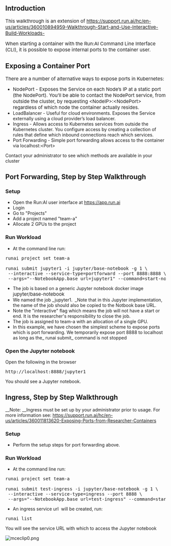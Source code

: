 ## Introduction

<span style="font-family: -apple-system, BlinkMacSystemFont, 'Segoe UI', Helvetica, Arial, sans-serif; font-size: 15px;">This walkthrough is an extension of&nbsp;https://support.run.ai/hc/en-us/articles/360010894959-Walkthrough-Start-and-Use-Interactive-Build-Workloads-</span>

<span style="font-family: -apple-system, BlinkMacSystemFont, 'Segoe UI', Helvetica, Arial, sans-serif; font-size: 15px;">When starting a container with the Run:AI Command Line Interface (CLI), it is possible to expose internal ports to the container user.&nbsp;</span>

## Exposing a Container Port

<span style="font-family: -apple-system, BlinkMacSystemFont, 'Segoe UI', Helvetica, Arial, sans-serif; font-size: 15px;">There are a number of alternative ways to expose ports in Kubernetes:</span>

*   <span style="font-family: -apple-system, BlinkMacSystemFont, 'Segoe UI', Helvetica, Arial, sans-serif; font-size: 15px;">NodePort - Exposes the Service on each Node’s IP at a static port (the NodePort). You’ll be able to contact the NodePort service, from outside the cluster, by requesting &lt;NodeIP&gt;:&lt;NodePort&gt; regardless of which node the container actually resides.&nbsp;</span>
*   LoadBalancer - Useful for cloud environments.&nbsp;Exposes the Service externally using a cloud provider’s load balancer.
*   Ingress - Allows access to Kubernetes services from outside the Kubernetes cluster. You configure access by creating a collection of rules that define which inbound connections reach which services.
*   Port Forwarding - Simple port forwarding allows access to the container via localhost:&lt;Port&gt;

Contact your administrator to see which methods are available in your cluster

## Port Forwarding, Step by Step Walkthrough

### Setup

*   Open the Run:AI user interface at <https://app.run.ai>
*   Login
*   Go to "Projects"
*   Add a project named "team-a"
*   Allocate 2 GPUs to the project

### Run Workload

*   At the command line run:

<pre>runai project set team-a<br/><br/>runai submit jupyter1 -i jupyter/base-notebook -g 1 \<br/> --interactive --service-type=portforward --port 8888:8888 \<br/> --args="--NotebookApp.base_url=jupyter1" --command=start-notebook.sh</pre>

*   The job is based on a generic Jupyter notebook docker image j<span style="font-family: -apple-system, BlinkMacSystemFont, 'Segoe UI', Helvetica, Arial, sans-serif; font-size: 15px;">upyter/base-notebook</span>
*   <span>We named the job _jupyter1.&nbsp; _Note that in this Jupyter implementation, the name of the job should also be copied to the Notbook base URL.&nbsp;</span>
*   Note the "interactive" flag which means the job will not have a start or end. It is the researcher's responsibility to close the job.&nbsp;
*   The job is assigned to team-a with an allocation of a single GPU.
*   In this example, we have chosen the simplest scheme to expose ports which is port forwarding. We temporarily expose port 8888 to localhost as long as the_ runai submit_ command is not stopped

### Open the Jupyter notebook

Open the following in the browser

<pre>http://localhost:8888/jupyter1</pre>

You should see a Jupyter notebook.

## Ingress, Step by Step Walkthrough

__Note:&nbsp;__Ingress must be set up by your administrator prior to usage. For more information see:&nbsp;<https://support.run.ai/hc/en-us/articles/360011813620-Exposing-Ports-from-Researcher-Containers>

### Setup

*   Perform the setup steps for port forwarding above.&nbsp;

### Run Workload

*   At the command line run:

<pre>runai project set team-a<br/><br/>runai submit test-ingress -i jupyter/base-notebook -g 1 \<br/> --interactive --service-type=ingress --port 8888 \<br/> --args="--NotebookApp.base_url=test-ingress" --command=start-notebook.sh</pre>

*   An ingress service url&nbsp; will be created, run:

<pre>runai list</pre>

You will see the service URL with which to access the Jupyter notebook

<img alt="mceclip0.png" src="https://support.run.ai/hc/article_attachments/360007538020/mceclip0.png" style="font-family: -apple-system, BlinkMacSystemFont, 'Segoe UI', Helvetica, Arial, sans-serif;"/>
